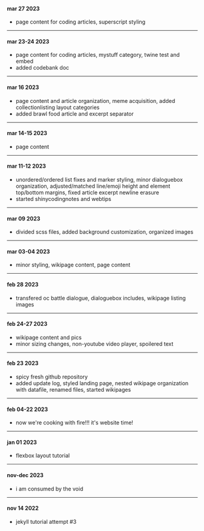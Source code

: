

#### mar 27 2023

- page content for coding articles, superscript styling

---

#### mar 23-24 2023

- page content for coding articles, mystuff category, twine test and embed
- added codebank doc

---

#### mar 16 2023

- page content and article organization, meme acquisition, added collectionlisting layout categories
- added brawl food article and excerpt separator

---

#### mar 14-15 2023

- page content

---

#### mar 11-12 2023

- unordered/ordered list fixes and marker styling, minor dialoguebox organization, adjusted/matched line/emoji height and element top/bottom margins, fixed article excerpt newline erasure
- started shinycodingnotes and webtips

---

#### mar 09 2023

- divided scss files, added background customization, organized images

---

#### mar 03-04 2023

- minor styling, wikipage content, page content

---

#### feb 28 2023

- transfered oc battle dialogue, dialoguebox includes, wikipage listing images

---

#### feb 24-27 2023

- wikipage content and pics
- minor sizing changes, non-youtube video player, spoilered text

---

#### feb 23 2023

- spicy fresh github repository
- added update log, styled landing page, nested wikipage organization with datafile, renamed files, started wikipages

---

#### feb 04-22 2023

- now we're cooking with fire!!! it's website time!

---

#### jan 01 2023

- flexbox layout tutorial

---

#### nov-dec 2023

- i am consumed by the void

---

#### nov 14 2022

- jekyll tutorial attempt #3
